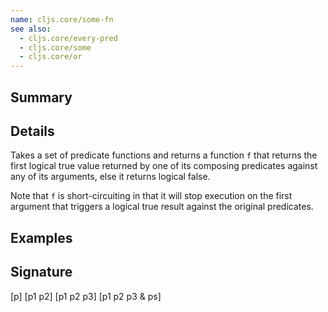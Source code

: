 ```yaml
---
name: cljs.core/some-fn
see also:
  - cljs.core/every-pred
  - cljs.core/some
  - cljs.core/or
---
```


## Summary

## Details

Takes a set of predicate functions and returns a function `f` that returns the
first logical true value returned by one of its composing predicates against any
of its arguments, else it returns logical false.

Note that `f` is short-circuiting in that it will stop execution on the first
argument that triggers a logical true result against the original predicates.

## Examples

## Signature
[p]
[p1 p2]
[p1 p2 p3]
[p1 p2 p3 & ps]
